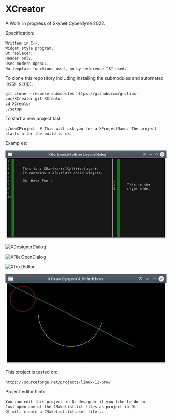 # XCreator

A Work in progress of Skynet Cyberdyne 2022.

Specification:

	Written in C++.
	Widget style program.
	Qt replacer.
	Header only.
	Uses modern OpenGL.
	No template functions used, no by reference "&" used.

To clone this repository including installing the submodules and automated install script :
	
	git clone --recurse-submodules https://github.com/grotius-cnc/XCreator.git XCreator
	cd XCreator
	./setup

To start a new project fast:

	./newXProject  # This will ask you for a XProjectName. The project starts after the build is ok.

Examples:

![XDesignerDialog](https://github.com/grotius-cnc/XCreator/blob/main/XHorizontalSplitterDialog/XHorizontalSplitterLayoutDialog.jpg)

![XDesignerDialog](https://user-images.githubusercontent.com/44880102/194404378-7965d88d-a66b-4fd6-8747-61146b25c7c8.jpg)

![XFileOpenDialog](https://user-images.githubusercontent.com/44880102/194404395-12e6be5d-ba60-4a6e-bd87-ab3418a3d4db.jpg)
	
![XTextEditor](https://user-images.githubusercontent.com/44880102/194404400-12750fca-4301-4aa4-a9c4-6ff7d00b8811.jpg)

![XDesignerDialog](https://github.com/grotius-cnc/XCreator/blob/main/XDrawOpenGLPrimitives/XDrawOpenGLPrimitives.jpg)

This project is tested on:

	https://sourceforge.net/projects/linux-11-pro/

Project editor hints:

	You can edit this project in Qt designer if you like to do so. 
	Just open one of the CMakeList.txt files as project in Qt.
	Qt will create a CMakeList.txt.user file... 


	
	
	


